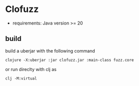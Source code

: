 # Clofuzz

- requirements: Java version >= 20

## build

build a uberjar with the following command

```
clojure -X:uberjar :jar clofuzz.jar :main-class fuzz.core
```

or run direclty with clj as

```
clj -M:virtual
```
